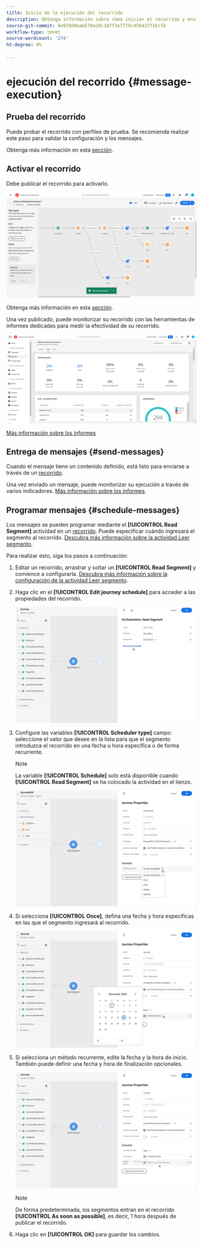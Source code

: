 ```yaml
---
title: Inicio de la ejecución del recorrido
description: Obtenga información sobre cómo iniciar el recorrido y enviar mensajes
source-git-commit: 0e978d0eab570a28c187f3e7779c450437f16cfb
workflow-type: tm+mt
source-wordcount: '274'
ht-degree: 9%

---
```



# ejecución del recorrido {#message-execution}

## Prueba del recorrido

Puede probar el recorrido con perfiles de prueba. Se recomienda realizar este paso para validar la configuración y los mensajes.

Obtenga más información en esta [sección](testing-the-journey.md).

## Activar el recorrido

Debe publicar el recorrido para activarlo.

![](assets/jo-journeyuc2_32bis.png)

Obtenga más información en esta [sección](publishing-the-journey.md).


Una vez publicado, puede monitorizar su recorrido con las herramientas de informes dedicadas para medir la efectividad de su recorrido.

![](assets/jo-dynamic_report_journey_12.png)

[Más información sobre los informes](../reports/live-report.md)

## Entrega de mensajes {#send-messages}

Cuando el mensaje tiene un contenido definido, está listo para enviarse a través de un [recorrido](journey.md).

Una vez enviado un mensaje, puede monitorizar su ejecución a través de varios indicadores. [Más información sobre los informes](../global-report.md).

## Programar mensajes {#schedule-messages}

Los mensajes se pueden programar mediante el **[!UICONTROL Read Segment]** actividad en un [recorrido](journey.md). Puede especificar cuándo ingresará el segmento al recorrido. [Descubra más información sobre la actividad Leer segmento](read-segment.md).

Para realizar esto, siga los pasos a continuación:

1. Editar un recorrido, arrastrar y soltar un **[!UICONTROL Read Segment]** y comience a configurarla. [Descubra más información sobre la configuración de la actividad Leer segmento](read-segment.md#configuring-segment-trigger-activity).

1. Haga clic en el **[!UICONTROL Edit journey schedule]** para acceder a las propiedades del recorrido.

   ![](assets/message-read-segment-schedule.png)

1. Configure las variables **[!UICONTROL Scheduler type]** campo: seleccione el valor que desee en la lista para que el segmento introduzca el recorrido en una fecha u hora específica o de forma recurrente.

   >[!NOTE]
   >
   >La variable **[!UICONTROL Schedule]** solo está disponible cuando **[!UICONTROL Read Segment]** se ha colocado la actividad en el lienzo.

   ![](assets/message-read-segment-scheduler.png)

1. Si selecciona **[!UICONTROL Once]**, defina una fecha y hora específicas en las que el segmento ingresará al recorrido.

   ![](assets/message-read-segment-scheduler-once.png)

1. Si selecciona un método recurrente, edite la fecha y la hora de inicio. También puede definir una fecha y hora de finalización opcionales.

   ![](assets/message-read-segment-scheduler-daily.png)

   >[!NOTE]
   >
   >De forma predeterminada, los segmentos entran en el recorrido **[!UICONTROL As soon as possible]**, es decir, 1 hora después de publicar el recorrido.

1. Haga clic en **[!UICONTROL OK]** para guardar los cambios.

<!--Unitary messages that are triggered by an event within a journey cannot be scheduled.-->
